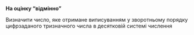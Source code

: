 **На оцінку “відмінно”**

Визначити число, яке отримане виписуванням у зворотньому порядку цифрзаданого тризначного числа в десятковій системі числення
